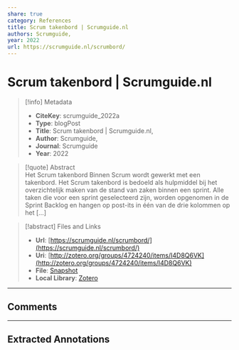 ```yaml
---  
share: true  
category: References  
title: Scrum takenbord | Scrumguide.nl  
authors: Scrumguide,  
year: 2022  
url: https://scrumguide.nl/scrumbord/  
---  
```

  
# Scrum takenbord | Scrumguide.nl  
  
> [!info] Metadata  
> - **CiteKey**: scrumguide_2022a  
> - **Type**: blogPost  
> - **Title**: Scrum takenbord | Scrumguide.nl,   
> - **Author**: Scrumguide,  
> - **Journal**: Scrumguide   
> - **Year**: 2022   
  
> [!quote] Abstract  
> Het Scrum takenbord Binnen Scrum wordt gewerkt met een takenbord. Het Scrum takenbord is bedoeld als hulpmiddel bij het overzichtelijk maken van de stand van zaken binnen een sprint. Alle taken die voor een sprint geselecteerd zijn, worden opgenomen in de Sprint Backlog en hangen op post-its in één van de drie kolommen op het […]  
  
> [!abstract] Files and Links  
> - **Url**: [https://scrumguide.nl/scrumbord/](https://scrumguide.nl/scrumbord/)  
> - **Uri**: [http://zotero.org/groups/4724240/items/I4D8Q6VK](http://zotero.org/groups/4724240/items/I4D8Q6VK)  
> - **File**: [Snapshot](file:///Users/jan/Zotero/storage/XHK4QUE2/scrumbord.html)  
> - **Local Library**: [Zotero]((zotero://select/groups/4724240/items/I4D8Q6VK))  
  
----  
  
## Comments  
  
  
  
----  
  
## Extracted Annotations  
  
